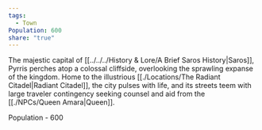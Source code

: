 ```yaml
---
tags:
  - Town
Population: 600
share: "true"
---
```


The majestic capital of [[../../../History & Lore/A Brief Saros History|Saros]], Pyrris perches atop a colossal cliffside, overlooking the sprawling expanse of the kingdom. Home to the illustrious [[./Locations/The Radiant Citadel|Radiant Citadel]], the city pulses with life, and its streets teem with large traveler contingency seeking counsel and aid from the [[./NPCs/Queen Amara|Queen]].

Population - 600